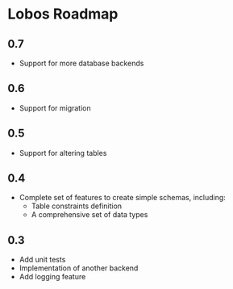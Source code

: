 # Lobos Roadmap

## 0.7

 * Support for more database backends

## 0.6

 * Support for migration

## 0.5

 * Support for altering tables
 
## 0.4

 * Complete set of features to create simple schemas, including:
   * Table constraints definition
   * A comprehensive set of data types

## 0.3

 * Add unit tests
 * Implementation of another backend
 * Add logging feature
